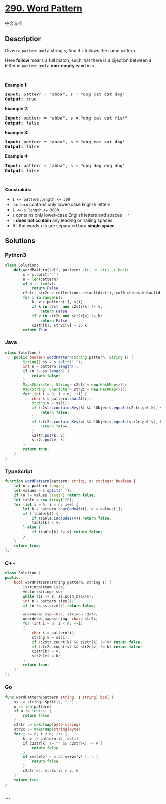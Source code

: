 # [290. Word Pattern](https://leetcode.com/problems/word-pattern)

[中文文档](/solution/0200-0299/0290.Word%20Pattern/README.md)

## Description

<p>Given a <code>pattern</code> and a string <code>s</code>, find if <code>s</code>&nbsp;follows the same pattern.</p>

<p>Here <b>follow</b> means a full match, such that there is a bijection between a letter in <code>pattern</code> and a <b>non-empty</b> word in <code>s</code>.</p>

<p>&nbsp;</p>
<p><strong>Example 1:</strong></p>

<pre>
<strong>Input:</strong> pattern = &quot;abba&quot;, s = &quot;dog cat cat dog&quot;
<strong>Output:</strong> true
</pre>

<p><strong>Example 2:</strong></p>

<pre>
<strong>Input:</strong> pattern = &quot;abba&quot;, s = &quot;dog cat cat fish&quot;
<strong>Output:</strong> false
</pre>

<p><strong>Example 3:</strong></p>

<pre>
<strong>Input:</strong> pattern = &quot;aaaa&quot;, s = &quot;dog cat cat dog&quot;
<strong>Output:</strong> false
</pre>

<p><strong>Example 4:</strong></p>

<pre>
<strong>Input:</strong> pattern = &quot;abba&quot;, s = &quot;dog dog dog dog&quot;
<strong>Output:</strong> false
</pre>

<p>&nbsp;</p>
<p><strong>Constraints:</strong></p>

<ul>
	<li><code>1 &lt;= pattern.length &lt;= 300</code></li>
	<li><code>pattern</code> contains only lower-case English letters.</li>
	<li><code>1 &lt;= s.length &lt;= 3000</code></li>
	<li><code>s</code> contains only lower-case English letters and spaces <code>&#39; &#39;</code>.</li>
	<li><code>s</code> <strong>does not contain</strong> any leading or trailing spaces.</li>
	<li>All the words in <code>s</code> are separated by a <strong>single space</strong>.</li>
</ul>


## Solutions

<!-- tabs:start -->

### **Python3**

```python
class Solution:
    def wordPattern(self, pattern: str, s: str) -> bool:
        s = s.split(' ')
        n = len(pattern)
        if n != len(s):
            return False
        c2str, str2c = collections.defaultdict(), collections.defaultdict()
        for i in range(n):
            k, v = pattern[i], s[i]
            if k in c2str and c2str[k] != v:
                return False
            if v in str2c and str2c[v] != k:
                return False
            c2str[k], str2c[v] = v, k
        return True
```

### **Java**

```java
class Solution {
    public boolean wordPattern(String pattern, String s) {
        String[] ss = s.split(" ");
        int n = pattern.length();
        if (n != ss.length) {
            return false;
        }
        Map<Character, String> c2str = new HashMap<>();
        Map<String, Character> str2c = new HashMap<>();
        for (int i = 0; i < n; ++i) {
            char k = pattern.charAt(i);
            String v = ss[i];
            if (c2str.containsKey(k) && !Objects.equals(c2str.get(k), v)) {
                return false;
            }
            if (str2c.containsKey(v) && !Objects.equals(str2c.get(v), k)) {
                return false;
            }
            c2str.put(k, v);
            str2c.put(v, k);
        }
        return true;
    }
}
```

### **TypeScript**

```ts
function wordPattern(pattern: string, s: string): boolean {
    let n = pattern.length;
    let values = s.split(' ');
    if (n != values.length) return false;
    let table = new Array(128);
    for (let i = 0; i < n; i++) {
        let k = pattern.charCodeAt(i), v = values[i];
        if (!table[k]) {
            if (table.includes(v)) return false;
            table[k] = v;
        } else {
            if (table[k] != v) return false;
        }
    }
    return true;
};
```

### **C++**

```cpp
class Solution {
public:
    bool wordPattern(string pattern, string s) {
        istringstream is(s);
        vector<string> ss;
        while (is >> s) ss.push_back(s);
        int n = pattern.size();
        if (n != ss.size()) return false;

        unordered_map<char, string> c2str;
        unordered_map<string, char> str2c;
        for (int i = 0; i < n; ++i)
        {
            char k = pattern[i];
            string v = ss[i];
            if (c2str.count(k) && c2str[k] != v) return false;
            if (str2c.count(v) && str2c[v] != k) return false;
            c2str[k] = v;
            str2c[v] = k;
        }
        return true;
    }
};
```

### **Go**

```go
func wordPattern(pattern string, s string) bool {
	ss := strings.Split(s, " ")
	n := len(pattern)
	if n != len(ss) {
		return false
	}
	c2str := make(map[byte]string)
	str2c := make(map[string]byte)
	for i := 0; i < n; i++ {
		k, v := pattern[i], ss[i]
		if c2str[k] != "" && c2str[k] != v {
			return false
		}
		if str2c[v] > 0 && str2c[v] != k {
			return false
		}
		c2str[k], str2c[v] = v, k
	}
	return true
}
```

### **...**

```

```

<!-- tabs:end -->
